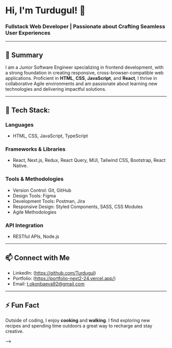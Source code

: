 # Hi, I'm Turdugul! 👋
### Fullstack Web Developer | Passionate about Crafting Seamless User Experiences

---

## 📝 Summary
I am a Junior Software Engineer specializing in frontend development, with a strong foundation in creating responsive, cross-browser-compatible web applications. Proficient in **HTML**, **CSS**, **JavaScript**, and **React**, I thrive in collaborative Agile environments and am passionate about learning new technologies and delivering impactful solutions.

---

## 🔧 Tech Stack:

### Languages
- HTML, CSS, JavaScript, TypeScript

### Frameworks & Libraries
- React, Next.js, Redux, React Query, MUI, Tailwind CSS, Bootstrap, React Native.

### Tools & Methodologies
- Version Control: Git, GitHub
- Design Tools: Figma
- Development Tools: Postman, Jira
- Responsive Design: Styled Components, SASS, CSS Modules
- Agile Methodologies

### API Integration
- RESTful APIs, Node.js

---

## 📫 Connect with Me
- LinkedIn: (https://github.com/Turdugul)
- Portfolio: (https://portfolio-next2-24.vercel.app/)
- Email: t.okonbaeva92@gmail.com

---

## ⚡ Fun Fact
Outside of coding, I enjoy **cooking** and **walking**. I find exploring new recipes and spending time outdoors a great way to recharge and stay creative.






-->
